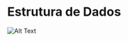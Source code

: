 # Estrutura de Dados

![Alt Text](http://1.bp.blogspot.com/-KAzQyi1j1A4/VRkzDDy2B_I/AAAAAAAAPvY/lmpLmRS2QXs/s1600/Quico%2B1.gif)


